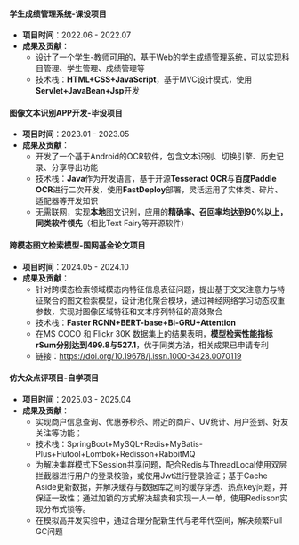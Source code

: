 
#### 学生成绩管理系统-课设项目
- **项目时间**：2022.06 - 2022.07
- **成果及贡献**：
  - 设计了一个学生-教师可用的，基于Web的学生成绩管理系统，可以实现科目管理、学生管理、成绩管理等
  - 技术栈：**HTML+CSS+JavaScript**，基于MVC设计模式，使用**Servlet+JavaBean+Jsp**开发
#### 图像文本识别APP开发-毕设项目
- **项目时间**：2023.01 - 2023.05
- **成果及贡献**：
  - 开发了一个基于Android的OCR软件，包含文本识别、切换引擎、历史记录、分享导出功能
  - 技术栈：**Java**作为开发语言，基于开源**Tesseract OCR**与**百度Paddle OCR**进行二次开发，使用**FastDeploy**部署，灵活运用了实体类、碎片、适配器等开发知识
  - 无需联网，实现**本地**图文识别，应用的**精确率、召回率均达到90%以上，同类软件领先**（相比Text Fairy等开源软件）

#### 跨模态图文检索模型-国网基金论文项目
- **项目时间**：2024.05 - 2024.10
- **成果及贡献**：
  - 针对跨模态检索领域模态内特征信息表征问题，提出基于交叉注意力与特征聚合的图文检索模型，设计池化聚合模块，通过神经网络学习动态权重参数，实现对图像区域特征和文本序列特征的高效聚合
  -	技术栈：**Faster RCNN+BERT-base+Bi-GRU+Attention**
  -	在MS COCO 和 Flickr 30K 数据集上的结果表明，**模型检索性能指标rSum分别达到499.8与527.1**，优于同类方法，相关成果已申请专利
  - 链接：https://doi.org/10.19678/j.issn.1000-3428.0070119

#### 仿大众点评项目-自学项目
- **项目时间**：2025.03 - 2025.04
- **成果及贡献**：
  - 实现商户信息查询、优惠券秒杀、附近的商户、UV统计、用户签到、好友关注等功能；
  -	技术栈：SpringBoot+MySQL+Redis+MyBatis-Plus+Hutool+Lombok+Redisson+RabbitMQ
  -	为解决集群模式下Session共享问题，配合Redis与ThreadLocal使用双层拦截器进行用户的登录校验，或使用Jwt进行登录验证；基于Cache Aside更新数据，并解决缓存与数据库之间的缓存穿透、热点key问题，并保证一致性；通过加锁的方式解决超卖和实现一人一单，使用Redisson实现分布式锁等。
  - 在模拟高并发实验中，通过合理分配新生代与老年代空间，解决频繁Full GC问题